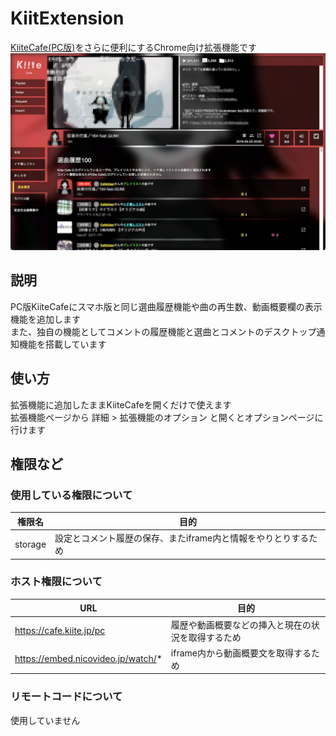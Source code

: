 # KiitExtension
[KiiteCafe(PC版)](https://cafe.kiite.jp/)をさらに便利にするChrome向け拡張機能です  
![使用例](/images/screenshot01.png)

## 説明
PC版KiiteCafeにスマホ版と同じ選曲履歴機能や曲の再生数、動画概要欄の表示機能を追加します  
また、独自の機能としてコメントの履歴機能と選曲とコメントのデスクトップ通知機能を搭載しています  

## 使い方
拡張機能に追加したままKiiteCafeを開くだけで使えます  
拡張機能ページから 詳細 > 拡張機能のオプション と開くとオプションページに行けます  

## 権限など
### 使用している権限について
| 権限名  | 目的                                                           |
| ------- | -------------------------------------------------------------- |
| storage | 設定とコメント履歴の保存、またiframe内と情報をやりとりするため |

### ホスト権限について
| URL                                | 目的                                               |
| ---------------------------------- | -------------------------------------------------- |
| https://cafe.kiite.jp/pc           | 履歴や動画概要などの挿入と現在の状況を取得するため |
| https://embed.nicovideo.jp/watch/* | iframe内から動画概要文を取得するため               |

### リモートコードについて
使用していません